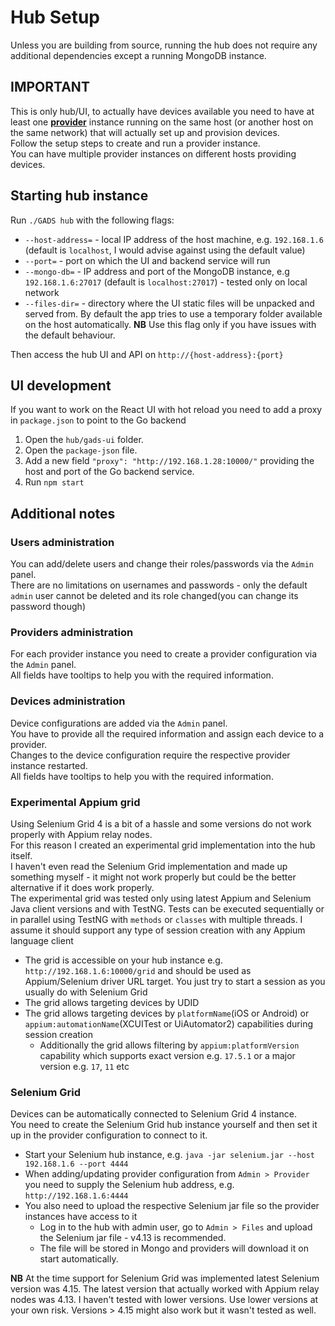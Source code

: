 # Hub Setup
Unless you are building from source, running the hub does not require any additional dependencies except a running MongoDB instance.

## IMPORTANT
This is only hub/UI, to actually have devices available you need to have at least one [**provider**](./provider.md) instance running on the same host (or another host on the same network) that will actually set up and provision devices.   
Follow the setup steps to create and run a provider instance.  
You can have multiple provider instances on different hosts providing devices.  

## Starting hub instance
Run `./GADS hub` with the following flags:
- `--host-address=` - local IP address of the host machine, e.g. `192.168.1.6` (default is `localhost`, I would advise against using the default value)  
- `--port=` - port on which the UI and backend service will run  
- `--mongo-db=` - IP address and port of the MongoDB instance, e.g `192.168.1.6:27017` (default is `localhost:27017`) - tested only on local network
- `--files-dir=` - directory where the UI static files will be unpacked and served from. By default the app tries to use a temporary folder available on the host automatically. **NB** Use this flag only if you have issues with the default behaviour.

Then access the hub UI and API on `http://{host-address}:{port}`

## UI development
If you want to work on the React UI with hot reload you need to add a proxy in `package.json` to point to the Go backend
1. Open the `hub/gads-ui` folder.
2. Open the `package-json` file.
3. Add a new field `"proxy": "http://192.168.1.28:10000/"` providing the host and port of the Go backend service.
4. Run `npm start`

## Additional notes
### Users administration
You can add/delete users and change their roles/passwords via the `Admin` panel.  
There are no limitations on usernames and passwords - only the default `admin` user cannot be deleted and its role changed(you can change its password though)

### Providers administration
For each provider instance you need to create a provider configuration via the `Admin` panel.  
All fields have tooltips to help you with the required information.

### Devices administration
Device configurations are added via the `Admin` panel.  
You have to provide all the required information and assign each device to a provider.  
Changes to the device configuration require the respective provider instance restarted.  
All fields have tooltips to help you with the required information.

### Experimental Appium grid
Using Selenium Grid 4 is a bit of a hassle and some versions do not work properly with Appium relay nodes.  
For this reason I created an experimental grid implementation into the hub itself.  
I haven't even read the Selenium Grid implementation and made up something myself - it might not work properly but could be the better alternative if it does work properly.  
The experimental grid was tested only using latest Appium and Selenium Java client versions and with TestNG. Tests can be executed sequentially or in parallel using TestNG with `methods` or `classes` with multiple threads. I assume it should support any type of session creation with any Appium language client  

* The grid is accessible on your hub instance e.g. `http://192.168.1.6:10000/grid` and should be used as Appium/Selenium driver URL target. You just try to start a session as you usually do with Selenium Grid
* The grid allows targeting devices by UDID
* The grid allows targeting devices by `platformName`(iOS or Android) or `appium:automationName`(XCUITest or UiAutomator2) capabilities during session creation
  * Additionally the grid allows filtering by `appium:platformVersion` capability which supports exact version e.g. `17.5.1` or a major version e.g. `17`, `11` etc

### Selenium Grid
Devices can be automatically connected to Selenium Grid 4 instance.  
You need to create the Selenium Grid hub instance yourself and then set it up in the provider configuration to connect to it.  
* Start your Selenium hub instance, e.g. `java -jar selenium.jar --host 192.168.1.6 --port 4444`
* When adding/updating provider configuration from `Admin > Provider` you need to supply the Selenium hub address, e.g. `http://192.168.1.6:4444`
* You also need to upload the respective Selenium jar file so the provider instances have access to it
  * Log in to the hub with admin user, go to `Admin > Files` and upload the Selenium jar file - v4.13 is recommended.  
  * The file will be stored in Mongo and providers will download it on start automatically.

**NB** At the time support for Selenium Grid was implemented latest Selenium version was 4.15. The latest version that actually worked with Appium relay nodes was 4.13. I haven't tested with lower versions. Use lower versions at your own risk. Versions > 4.15 might also work but it wasn't tested as well.